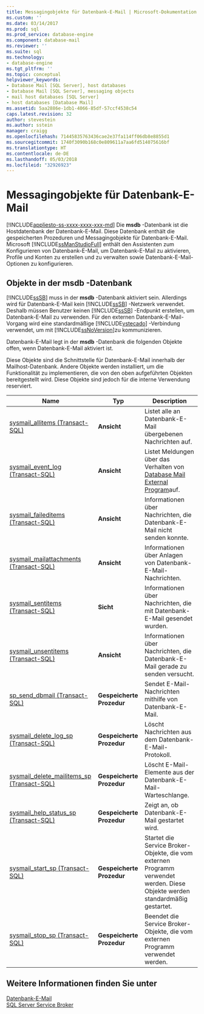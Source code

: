 ```yaml
---
title: Messagingobjekte für Datenbank-E-Mail | Microsoft-Dokumentation
ms.custom: ''
ms.date: 03/14/2017
ms.prod: sql
ms.prod_service: database-engine
ms.component: database-mail
ms.reviewer: ''
ms.suite: sql
ms.technology:
- database-engine
ms.tgt_pltfrm: ''
ms.topic: conceptual
helpviewer_keywords:
- Database Mail [SQL Server], host databases
- Database Mail [SQL Server], messaging objects
- mail host databases [SQL Server]
- host databases [Database Mail]
ms.assetid: 5aa2886e-1db1-4066-85df-57ccf4538c54
caps.latest.revision: 32
author: stevestein
ms.author: sstein
manager: craigg
ms.openlocfilehash: 71445835763436cae2e37fa114ff06db8e8855d1
ms.sourcegitcommit: 1740f3090b168c0e809611a7aa6fd514075616bf
ms.translationtype: HT
ms.contentlocale: de-DE
ms.lasthandoff: 05/03/2018
ms.locfileid: "32926923"
---
```

# <a name="database-mail-messaging-objects"></a>Messagingobjekte für Datenbank-E-Mail
[!INCLUDE[appliesto-ss-xxxx-xxxx-xxx-md](../../includes/appliesto-ss-xxxx-xxxx-xxx-md.md)]
  Die **msdb** -Datenbank ist die Hostdatenbank der Datenbank-E-Mail. Diese Datenbank enthält die gespeicherten Prozeduren und Messagingobjekte für Datenbank-E-Mail. Microsoft [!INCLUDE[ssManStudioFull](../../includes/ssmanstudiofull-md.md)] enthält den Assistenten zum Konfigurieren von Datenbank-E-Mail, um Datenbank-E-Mail zu aktivieren, Profile und Konten zu erstellen und zu verwalten sowie Datenbank-E-Mail-Optionen zu konfigurieren.  
  
##  <a name="ComponentsAndConcepts"></a> Objekte in der **msdb** -Datenbank  
 [!INCLUDE[ssSB](../../includes/sssb-md.md)] muss in der **msdb** -Datenbank aktiviert sein. Allerdings wird für Datenbank-E-Mail kein [!INCLUDE[ssSB](../../includes/sssb-md.md)] -Netzwerk verwendet. Deshalb müssen Benutzer keinen [!INCLUDE[ssSB](../../includes/sssb-md.md)] -Endpunkt erstellen, um Datenbank-E-Mail zu verwenden. Für den externen Datenbank-E-Mail-Vorgang wird eine standardmäßige [!INCLUDE[vstecado](../../includes/vstecado-md.md)] -Verbindung verwendet, um mit [!INCLUDE[ssNoVersion](../../includes/ssnoversion-md.md)]zu kommunizieren.  
  
 Datenbank-E-Mail legt in der **msdb** -Datenbank die folgenden Objekte offen, wenn Datenbank-E-Mail aktiviert ist.  
  
 Diese Objekte sind die Schnittstelle für Datenbank-E-Mail innerhalb der Mailhost-Datenbank. Andere Objekte werden installiert, um die Funktionalität zu implementieren, die von den oben aufgeführten Objekten bereitgestellt wird. Diese Objekte sind jedoch für die interne Verwendung reserviert.  
  
|Name|Typ|Description|  
|----------|----------|-----------------|  
|[sysmail_allitems &#40;Transact-SQL&#41;](../../relational-databases/system-catalog-views/sysmail-allitems-transact-sql.md)|**Ansicht**|Listet alle an Datenbank-E-Mail übergebenen Nachrichten auf.|  
|[sysmail_event_log &#40;Transact-SQL&#41;](../../relational-databases/system-catalog-views/sysmail-event-log-transact-sql.md)|**Ansicht**|Listet Meldungen über das Verhalten von [Database Mail External Program](../../relational-databases/database-mail/database-mail-external-program.md)auf.|  
|[sysmail_faileditems &#40;Transact-SQL&#41;](../../relational-databases/system-catalog-views/sysmail-faileditems-transact-sql.md)|**Ansicht**|Informationen über Nachrichten, die Datenbank-E-Mail nicht senden konnte.|  
|[sysmail_mailattachments &#40;Transact-SQL&#41;](../../relational-databases/system-catalog-views/sysmail-mailattachments-transact-sql.md)|**Ansicht**|Informationen über Anlagen von Datenbank-E-Mail-Nachrichten.|  
|[sysmail_sentitems &#40;Transact-SQL&#41;](../../relational-databases/system-catalog-views/sysmail-sentitems-transact-sql.md)|**Sicht**|Informationen über Nachrichten, die mit Datenbank-E-Mail gesendet wurden.|  
|[sysmail_unsentitems &#40;Transact-SQL&#41;](../../relational-databases/system-catalog-views/sysmail-unsentitems-transact-sql.md)|**Ansicht**|Informationen über Nachrichten, die Datenbank-E-Mail gerade zu senden versucht.|  
|[sp_send_dbmail &#40;Transact-SQL&#41;](../../relational-databases/system-stored-procedures/sp-send-dbmail-transact-sql.md)|**Gespeicherte Prozedur**|Sendet E-Mail-Nachrichten mithilfe von Datenbank-E-Mail.|  
|[sysmail_delete_log_sp &#40;Transact-SQL&#41;](../../relational-databases/system-stored-procedures/sysmail-delete-log-sp-transact-sql.md)|**Gespeicherte Prozedur**|Löscht Nachrichten aus dem Datenbank-E-Mail-Protokoll.|  
|[sysmail_delete_mailitems_sp &#40;Transact-SQL&#41;](../../relational-databases/system-stored-procedures/sysmail-delete-mailitems-sp-transact-sql.md)|**Gespeicherte Prozedur**|Löscht E-Mail-Elemente aus der Datenbank-E-Mail-Warteschlange.|  
|[sysmail_help_status_sp &#40;Transact-SQL&#41;](../../relational-databases/system-stored-procedures/sysmail-help-status-sp-transact-sql.md)|**Gespeicherte Prozedur**|Zeigt an, ob Datenbank-E-Mail gestartet wird.|  
|[sysmail_start_sp (Transact-SQL)](../../relational-databases/system-stored-procedures/sysmail-start-sp-transact-sql.md)|**Gespeicherte Prozedur**|Startet die Service Broker-Objekte, die vom externen Programm verwendet werden. Diese Objekte werden standardmäßig gestartet.|  
|[sysmail_stop_sp (Transact-SQL)](../../relational-databases/system-stored-procedures/sysmail-stop-sp-transact-sql.md)|**Gespeicherte Prozedur**|Beendet die Service Broker-Objekte, die vom externen Programm verwendet werden.|  
  
  
## <a name="see-also"></a>Weitere Informationen finden Sie unter  
 [Datenbank-E-Mail](../../relational-databases/database-mail/database-mail.md)   
 [SQL Server Service Broker](../../database-engine/configure-windows/sql-server-service-broker.md)  
  
  
